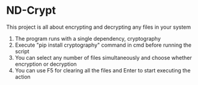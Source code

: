 # ND-Crypt
This project is all about encrypting and decrypting any files in your system
1. The program runs with a single dependency, cryptography
2. Execute "pip install cryptography" command in cmd before running the script
3. You can select any number of files simultaneously and choose whether encryption or decryption
4. You can use F5 for clearing all the files and Enter to start executing the action
